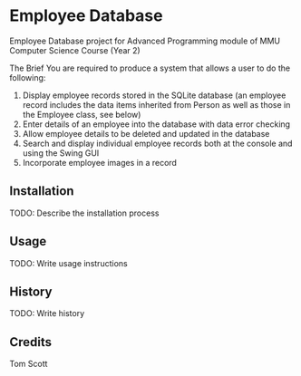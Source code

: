 # Employee Database
Employee Database project for Advanced Programming module of MMU Computer Science Course (Year 2)

The Brief
You are required to produce a system that allows a user to do the following:
1. Display employee records stored in the SQLite database (an employee record
includes the data items inherited from Person as well as those in the Employee class,
see below)
2. Enter details of an employee into the database with data error checking
3. Allow employee details to be deleted and updated in the database
4. Search and display individual employee records both at the console and using the
Swing GUI
5. Incorporate employee images in a record

## Installation
TODO: Describe the installation process
## Usage
TODO: Write usage instructions
## History
TODO: Write history
## Credits
Tom Scott